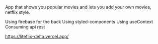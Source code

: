 App that shows you popular movies and lets you add your own movies, netflix style.

Using firebase for the back
Using styled-components
Using useContext
Consuming api rest

https://liteflix-delta.vercel.app/
